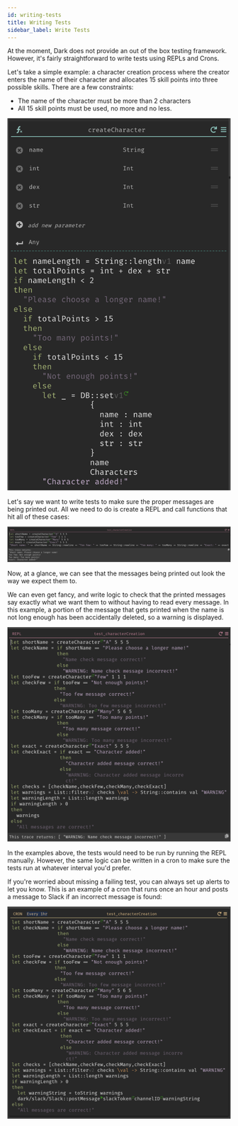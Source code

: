 ```yaml
---
id: writing-tests
title: Writing Tests
sidebar_label: Write Tests
---
```


At the moment, Dark does not provide an out of the box testing framework.
However, it's fairly straightforward to write tests using REPLs and Crons.

Let's take a simple example: a character creation process where the creator
enters the name of their character and allocates 15 skill points into three
possible skills. There are a few constraints:

- The name of the character must be more than 2 characters
- All 15 skill points must be used, no more and no less.

![assets/writing-tests/function.png](assets/writing-tests/function.png)

Let's say we want to write tests to make sure the proper messages are being
printed out. All we need to do is create a REPL and call functions that hit all
of these cases:

![assets/writing-tests/tests.png](assets/writing-tests/tests.png)

Now, at a glance, we can see that the messages being printed out look the way we
expect them to.

We can even get fancy, and write logic to check that the printed messages say
exactly what we want them to without having to read every message. In this
example, a portion of the message that gets printed when the name is not long
enough has been accidentally deleted, so a warning is displayed.

![assets/writing-tests/namecheck.png](assets/writing-tests/namecheck.png)

In the examples above, the tests would need to be run by running the REPL
manually. However, the same logic can be written in a cron to make sure the
tests run at whatever interval you'd prefer.

If you're worried about missing a failing test, you can always set up alerts to
let you know. This is an example of a cron that runs once an hour and posts a
message to Slack if an incorrect message is found:

![assets/writing-tests/slack.png](assets/writing-tests/slack.png)
